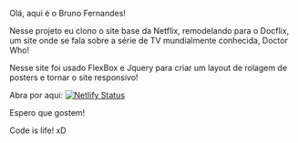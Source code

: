 Olá, aqui é o Bruno Fernandes!

Nesse projeto eu clono o site base da Netflix, remodelando para o Docflix, um site onde se fala sobre a série de TV mundialmente conhecida, Doctor Who!

Nesse site foi usado FlexBox e Jquery para criar um layout de rolagem de posters e tornar o site responsivo!

Abra por aqui:
[![Netlify Status](https://api.netlify.com/api/v1/badges/4dcf35c7-3c66-49ea-adbf-e23cc3fcba40/deploy-status)](https://app.netlify.com/sites/keen-borg-b8d151/deploys)


Espero que gostem! 

Code is life! xD